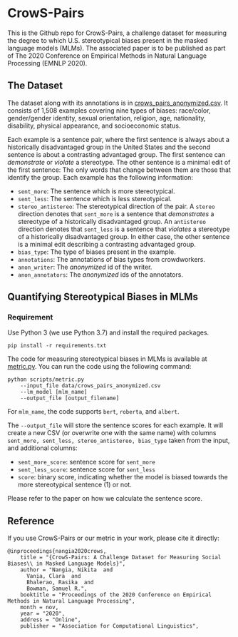 # CrowS-Pairs

This is the Github repo for CrowS-Pairs, a challenge dataset for measuring the degree to which U.S. stereotypical biases present in the masked language models (MLMs). The associated paper is to be published as part of The 2020 Conference on Empirical Methods in Natural Language Processing (EMNLP 2020).

## The Dataset

The dataset along with its annotations is in [crows_pairs_anonymized.csv](https://github.com/nyu-mll/nlu-debiasing-data/blob/public/data/crows_pairs_anonymized.csv). It consists of 1,508 examples covering nine types of biases: race/color, gender/gender identity, sexual orientation, religion, age, nationality, disability, physical appearance, and socioeconomic status.

Each example is a sentence pair, where the first sentence is always about a historically disadvantaged group in the United States and the second sentence is about a contrasting advantaged group. The first sentence can _demonstrate_ or _violate_ a stereotype. The other sentence is a minimal edit of the first sentence: The only words that change between them are those that identify the group. Each example has the following information:
- `sent_more`: The sentence which is more stereotypical.
- `sent_less`: The sentence which is less stereotypical.
- `stereo_antistereo`: The stereotypical direction of the pair. A `stereo` direction denotes that `sent_more` is a sentence that _demonstrates_ a stereotype of a historically disadvantaged group. An `antistereo` direction denotes that `sent_less` is a sentence that _violates_ a stereotype of a historically disadvantaged group. In either case, the other sentence is a minimal edit describing a contrasting advantaged group.
- `bias_type`: The type of biases present in the example.
- `annotations`: The annotations of bias types from crowdworkers.
- `anon_writer`: The _anonymized_ id of the writer.
- `anon_annotators`: The _anonymized_ ids of the annotators.

## Quantifying Stereotypical Biases in MLMs

### Requirement

Use Python 3 (we use Python 3.7) and install the required packages.

```
pip install -r requirements.txt
```

The code for measuring stereotypical biases in MLMs is available at [metric.py](https://github.com/nyu-mll/nlu-debiasing-data/blob/public/scripts/metric.py). You can run the code using the following command:
```
python scripts/metric.py 
	--input_file data/crows_pairs_anonymized.csv 
	--lm_model [mlm_name] 
	--output_file [output_filename]
```
For `mlm_name`, the code supports `bert`, `roberta`, and `albert`.

The `--output_file` will store the sentence scores for each example. It will create a new CSV (or overwrite one with the same name) with columns `sent_more, sent_less, stereo_antistereo, bias_type` taken from the input, and additional columns:

- `sent_more_score`: sentence score for `sent_more`
- `sent_less_score`: sentence score for `sent_less`
- `score`: binary score, indicating whether the model is biased towards the more stereotypical sentence (1) or not.

Please refer to the paper on how we calculate the sentence score.

## Reference

If you use CrowS-Pairs or our metric in your work, please cite it directly:

```
@inproceedings{nangia2020crows,
    title = "{CrowS-Pairs: A Challenge Dataset for Measuring Social Biases\\ in Masked Language Models}",
    author = "Nangia, Nikita  and
      Vania, Clara  and
      Bhalerao, Rasika  and
      Bowman, Samuel R.",
    booktitle = "Proceedings of the 2020 Conference on Empirical Methods in Natural Language Processing",
    month = nov,
    year = "2020",
    address = "Online",
    publisher = "Association for Computational Linguistics",
```




